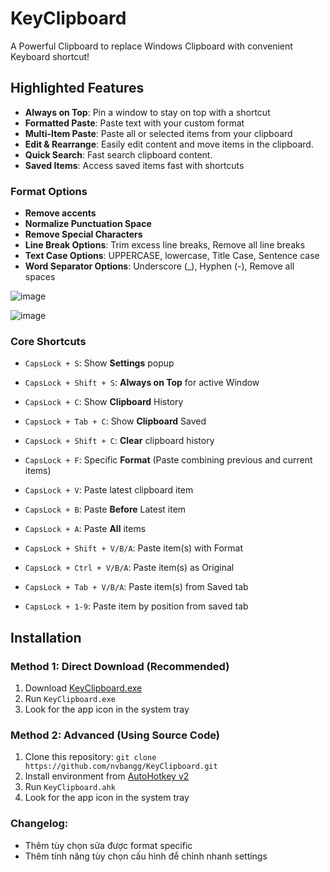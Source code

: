 # KeyClipboard

A Powerful Clipboard to replace Windows Clipboard with convenient Keyboard shortcut!

## Highlighted Features

- **Always on Top**: Pin a window to stay on top with a shortcut
- **Formatted Paste**: Paste text with your custom format
- **Multi-Item Paste**: Paste all or selected items from your clipboard
- **Edit & Rearrange**: Easily edit content and move items in the clipboard.
- **Quick Search**: Fast search clipboard content.
- **Saved Items**: Access saved items fast with shortcuts

### Format Options

- **Remove accents**
- **Normalize Punctuation Space**
- **Remove Special Characters**
- **Line Break Options**: Trim excess line breaks, Remove all line breaks
- **Text Case Options**: UPPERCASE, lowercase, Title Case, Sentence case
- **Word Separator Options**: Underscore (_), Hyphen (-), Remove all spaces

![image](https://github.com/user-attachments/assets/fa99ecbc-4470-43d0-83a2-3c3e1140990b)

![image](https://github.com/user-attachments/assets/c1bf7c8b-d856-4a8c-94c3-027646c6e12d)

### Core Shortcuts
- `CapsLock + S`: Show **Settings** popup
- `CapsLock + Shift + S`: **Always on Top** for active Window
- `CapsLock + C`: Show **Clipboard** History
- `CapsLock + Tab + C`: Show **Clipboard** Saved
- `CapsLock + Shift + C`: **Clear** clipboard history
- `CapsLock + F`: Specific **Format** (Paste combining previous and current items) 

- `CapsLock + V`: Paste latest clipboard item 
- `CapsLock + B`: Paste **Before** Latest item
- `CapsLock + A`: Paste **All** items 
- `CapsLock + Shift + V/B/A`: Paste item(s) with Format
- `CapsLock + Ctrl + V/B/A`: Paste item(s) as Original
- `CapsLock + Tab + V/B/A`: Paste item(s) from Saved tab
- `CapsLock + 1-9`: Paste item by position from saved tab

## Installation

### Method 1: Direct Download (Recommended)
1. Download [KeyClipboard.exe](https://github.com/nvbangg/KeyClipboard/releases/latest)
2. Run `KeyClipboard.exe`
3. Look for the app icon in the system tray

### Method 2: Advanced (Using Source Code)
1. Clone this repository:
`git clone https://github.com/nvbangg/KeyClipboard.git`
2. Install environment from [AutoHotkey v2](https://www.autohotkey.com)
3. Run `KeyClipboard.ahk`
4. Look for the app icon in the system tray
  
### Changelog: 
- Thêm tùy chọn sửa được format specific
- Thêm tính năng tùy chọn cấu hình để chỉnh nhanh settings
